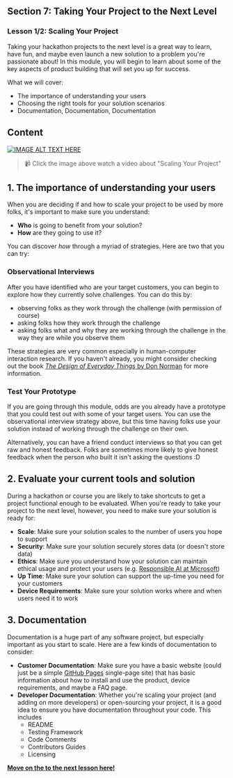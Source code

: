 ## Section 7: Taking Your Project to the Next Level
### Lesson 1/2: Scaling Your Project

Taking your hackathon projects to the next level is a great way to learn, have fun, and maybe even launch a new solution to a problem you're passionate about! In this module, you will begin to learn about some of the key aspects of product building that will set you up for success.

What we will cover: 

- The importance of understanding your users
- Choosing the right tools for your solution scenarios
- Documentation, Documentation, Documentation

## Content

[![IMAGE ALT TEXT HERE](https://img.youtube.com/vi/wQxRf9sHIuo/0.jpg)](https://www.youtube.com/watch?v=wQxRf9sHIuo)
> 📹 Click the image above watch a video about "Scaling Your Project"


## 1. The importance of understanding your users

When you are deciding if and how to scale your project to be used by more folks, it's important to make sure you understand:
- **Who** is going to benefit from your solution?
- **How** are they going to use it?

You can discover *how* through a myriad of strategies. Here are two that you can try:

### Observational Interviews

After you have identified who are your target customers, you can begin to explore how they currently solve challenges. You can do this by:
- observing folks as they work through the challenge (with permission of course)
- asking folks how they work through the challenge
- asking folks what and why they are working through the challenge in the way they are while you observe them

These strategies are very common especially in human-computer interaction research. If you haven't already, you might consider checking out
the book [*The Design of Everyday Things* by Don Norman](https://en.wikipedia.org/wiki/The_Design_of_Everyday_Things) for more information. 

### Test Your Prototype

If you are going through this module, odds are you already have a prototype that you could test out with some of your target users. You can
use the observational interview strategy above, but this time having folks use your solution instead of working through the challenge on their own.

Alternatively, you can have a friend conduct interviews so that you can get raw and honest feedback. Folks are sometimes more likely to give 
honest feedback when the person who built it isn't asking the questions :D

## 2. Evaluate your current tools and solution

During a hackathon or course you are likely to take shortcuts to get a project functional enough to be evaluated. When you're ready to take your
project to the next level, however, you need to make sure your solution is ready for:
- **Scale**: Make sure your solution scales to the number of users you hope to support
- **Security**: Make sure your solution securely stores data (or doesn't store data)
- **Ethics**: Make sure you understand how your solution can maintain ethical usage and protect your users (e.g. [Responsible AI at Microsoft](https://www.microsoft.com/ai/responsible-ai?))
- **Up Time**: Make sure your solution can support the up-time you need for your customers
- **Device Requirements**: Make sure your solution works where and when users need it to work

## 3. Documentation

Documentation is a huge part of any software project, but especially important as you start to scale. Here are a few kinds of documentation to consider:
- **Customer Documentation**: Make sure you have a basic website (could just be a simple [GitHub Pages](https://pages.github.com/) single-page site) that has basic information about how to install and use the product, device requirements, and maybe a FAQ page.
- **Developer Documentation**: Whether you're scaling your project (and adding on more developers) or open-sourcing your project, it is a good idea to ensure you have documentation throughout your code. This includes
  - README
  - Testing Framework
  - Code Comments
  - Contributors Guides
  - Licensing 

[**Move on the to the next lesson here!**](../2.Parting-Words-&-Advice/README.md)
